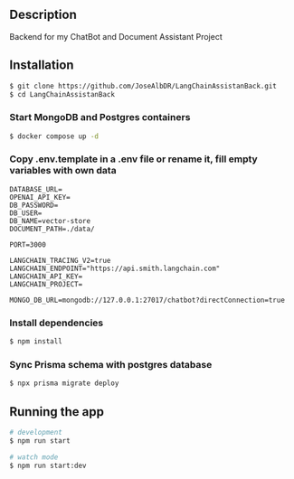 

## Description

Backend for my ChatBot and Document Assistant Project

## Installation

```bash
$ git clone https://github.com/JoseAlbDR/LangChainAssistanBack.git
$ cd LangChainAssistanBack
```

### Start MongoDB and Postgres containers

```bash
$ docker compose up -d
```

### Copy .env.template in a .env file or rename it, fill empty variables with own data

```
DATABASE_URL=
OPENAI_API_KEY=
DB_PASSWORD=
DB_USER=
DB_NAME=vector-store
DOCUMENT_PATH=./data/

PORT=3000

LANGCHAIN_TRACING_V2=true
LANGCHAIN_ENDPOINT="https://api.smith.langchain.com"
LANGCHAIN_API_KEY=
LANGCHAIN_PROJECT=

MONGO_DB_URL=mongodb://127.0.0.1:27017/chatbot?directConnection=true
```

### Install dependencies

```bash
$ npm install
```

### Sync Prisma schema with postgres database

```bash
$ npx prisma migrate deploy
```

## Running the app

```bash
# development
$ npm run start

# watch mode
$ npm run start:dev

```

